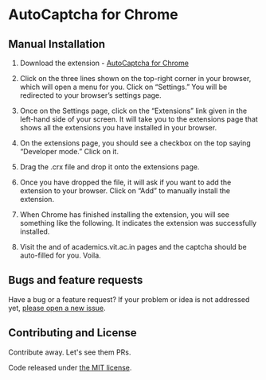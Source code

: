 # AutoCaptcha for Chrome

## Manual Installation

1. Download the extension - [AutoCaptcha for Chrome](autocaptcha-for-chrome.crx?raw=true)

2. Click on the three lines shown on the top-right corner in your browser, which will open a menu for you. Click on “Settings.” You will be redirected to your browser’s settings page.

3. Once on the Settings page, click on the “Extensions” link given in the left-hand side of your screen. It will take you to the extensions page that shows all the extensions you have installed in your browser.

4. On the extensions page, you should see a checkbox on the top saying “Developer mode.” Click on it.

5. Drag the .crx file and drop it onto the extensions page.

6. Once you have dropped the file, it will ask if you want to add the extension to your browser. Click on “Add” to manually install the extension.

7. When Chrome has finished installing the extension, you will see something like the following. It indicates the extension was successfully installed.

8. Visit the and of academics.vit.ac.in pages and the captcha should be auto-filled for you. Voila.


## Bugs and feature requests

Have a bug or a feature request? If your problem or idea is not addressed yet, [please open a new issue](https://github.com/karthikb351/AutoCaptcha-for-chrome/issues).

## Contributing and License

Contribute away. Let's see them PRs.

Code released under [the MIT license](LICENSE).
